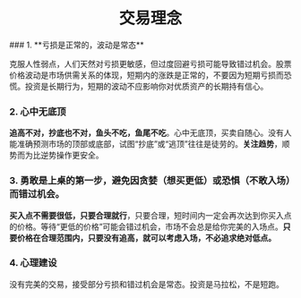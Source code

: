 <div style="text-align: center;">
  <h1>交易理念</h1>
</div>
### 1. **亏损是正常的，波动是常态**

克服人性弱点，人们天然对亏损更敏感，但过度回避亏损可能导致错过机会。股票价格波动是市场供需关系的体现，短期内的涨跌是正常的，不要因为短期亏损而恐慌。投资是长期行为，短期的波动不应影响你对优质资产的长期持有信心。

### 2. **心中无底顶**
**追高不对，抄底也不对，鱼头不吃，鱼尾不吃**。心中无底顶，买卖自随心。没有人能准确预测市场的顶部或底部，试图“抄底”或“逃顶”往往是徒劳的。**关注趋势**，顺势而为比逆势操作更安全。

### 3. **勇敢是上桌的第一步，避免因贪婪（想买更低）或恐惧（不敢入场）而错过机会。**
**买入点不需要很低，只要合理就行**，只要合理，短时间内一定会再次达到你买入点的价格。等待“更低的价格”可能会错过机会，市场不会总是给你完美的入场点。**只要价格在合理范围内，只要没有追高，就可以考虑入场，不必追求绝对低点。**

### 4. **心理建设**
没有完美的交易，接受部分亏损和错过机会是常态。投资是马拉松，不是短跑。
